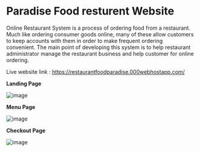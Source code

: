 # Paradise Food resturent Website
Online Restaurant System is a process of ordering food from a restaurant. Much like ordering consumer goods online, many of these allow customers to keep accounts with them in order to make frequent ordering convenient. The main point of developing this system is to help restaurant administrator manage the restaurant business and help customer for online ordering. 

Live website link : https://restaurantfoodparadise.000webhostapp.com/

**Landing Page**

![image](https://github.com/ZERI-SPARK/paradise/assets/86762730/b59ad21b-4ca3-415f-843c-4731126e77cd)

**Menu Page**

![image](https://github.com/ZERI-SPARK/paradise/assets/86762730/21c2e09c-d325-43a5-947e-59bafb9f3ac5)

**Checkout Page**

![image](https://github.com/ZERI-SPARK/paradise/assets/86762730/5f23ef2b-8b2a-4749-8cb4-2f7cc42ae163)

